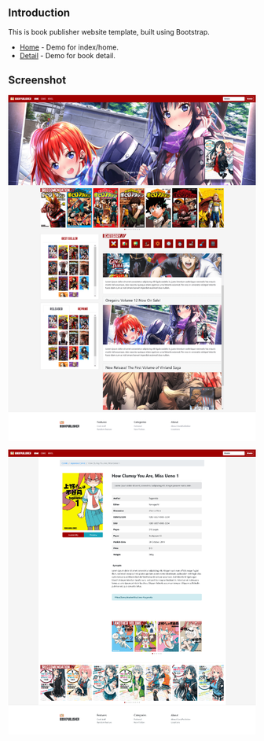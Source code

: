 ## Introduction
This is book publisher website template, built using Bootstrap.

- [Home](https://wahyukusumo.github.io/template-book-publisher/index.html) - Demo for index/home.
- [Detail](https://wahyukusumo.github.io/template-book-publisher/detail.html) - Demo for book detail.

## Screenshot
![Home Layout](/static/img/docs/index.webp)

![Product Layout](/static/img/docs/detail.webp)
